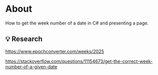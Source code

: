 ﻿# About

How to get the week number of a date in C# and presenting a page.

## 💡 Research

https://www.epochconverter.com/weeks/2025

https://stackoverflow.com/questions/11154673/get-the-correct-week-number-of-a-given-date
